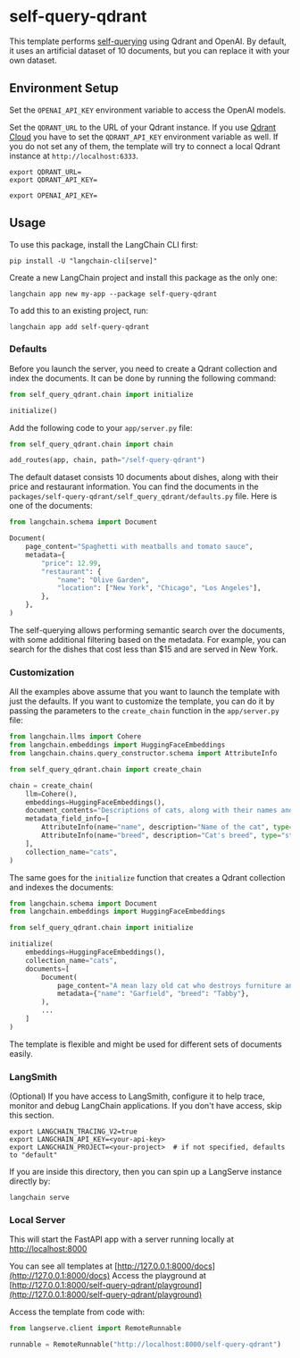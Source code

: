 
# self-query-qdrant

This template performs [self-querying](https://python.langchain.com/docs/modules/data_connection/retrievers/self_query/) 
using Qdrant and OpenAI. By default, it uses an artificial dataset of 10 documents, but you can replace it with your own dataset.

## Environment Setup

Set the `OPENAI_API_KEY` environment variable to access the OpenAI models.

Set the `QDRANT_URL` to the URL of your Qdrant instance. If you use [Qdrant Cloud](https://cloud.qdrant.io)
you have to set the `QDRANT_API_KEY` environment variable as well. If you do not set any of them,
the template will try to connect a local Qdrant instance at `http://localhost:6333`.

```shell
export QDRANT_URL=
export QDRANT_API_KEY=

export OPENAI_API_KEY=
```

## Usage

To use this package, install the LangChain CLI first:

```shell
pip install -U "langchain-cli[serve]"
```

Create a new LangChain project and install this package as the only one:

```shell
langchain app new my-app --package self-query-qdrant
```

To add this to an existing project, run:

```shell
langchain app add self-query-qdrant
```

### Defaults

Before you launch the server, you need to create a Qdrant collection and index the documents.
It can be done by running the following command:

```python
from self_query_qdrant.chain import initialize

initialize()
```

Add the following code to your `app/server.py` file:

```python
from self_query_qdrant.chain import chain

add_routes(app, chain, path="/self-query-qdrant")
```

The default dataset consists 10 documents about dishes, along with their price and restaurant information.
You can find the documents in the `packages/self-query-qdrant/self_query_qdrant/defaults.py` file.
Here is one of the documents:

```python
from langchain.schema import Document

Document(
    page_content="Spaghetti with meatballs and tomato sauce",
    metadata={
        "price": 12.99,
        "restaurant": {
            "name": "Olive Garden",
            "location": ["New York", "Chicago", "Los Angeles"],
        },
    },
)
```

The self-querying allows performing semantic search over the documents, with some additional filtering
based on the metadata. For example, you can search for the dishes that cost less than $15 and are served in New York.

### Customization

All the examples above assume that you want to launch the template with just the defaults.
If you want to customize the template, you can do it by passing the parameters to the `create_chain` function
in the `app/server.py` file:

```python
from langchain.llms import Cohere
from langchain.embeddings import HuggingFaceEmbeddings
from langchain.chains.query_constructor.schema import AttributeInfo

from self_query_qdrant.chain import create_chain

chain = create_chain(
    llm=Cohere(),
    embeddings=HuggingFaceEmbeddings(),
    document_contents="Descriptions of cats, along with their names and breeds.",
    metadata_field_info=[
        AttributeInfo(name="name", description="Name of the cat", type="string"),
        AttributeInfo(name="breed", description="Cat's breed", type="string"),
    ],
    collection_name="cats",
)
```

The same goes for the `initialize` function that creates a Qdrant collection and indexes the documents:

```python
from langchain.schema import Document
from langchain.embeddings import HuggingFaceEmbeddings

from self_query_qdrant.chain import initialize

initialize(
    embeddings=HuggingFaceEmbeddings(),
    collection_name="cats",
    documents=[
        Document(
            page_content="A mean lazy old cat who destroys furniture and eats lasagna",
            metadata={"name": "Garfield", "breed": "Tabby"},
        ),
        ...
    ]
)
```

The template is flexible and might be used for different sets of documents easily.

### LangSmith

(Optional) If you have access to LangSmith, configure it to help trace, monitor and debug LangChain applications. If you don't have access, skip this section.

```shell
export LANGCHAIN_TRACING_V2=true
export LANGCHAIN_API_KEY=<your-api-key>
export LANGCHAIN_PROJECT=<your-project>  # if not specified, defaults to "default"
```

If you are inside this directory, then you can spin up a LangServe instance directly by:

```shell
langchain serve
```

### Local Server

This will start the FastAPI app with a server running locally at 
[http://localhost:8000](http://localhost:8000)

You can see all templates at [http://127.0.0.1:8000/docs](http://127.0.0.1:8000/docs)
Access the playground at [http://127.0.0.1:8000/self-query-qdrant/playground](http://127.0.0.1:8000/self-query-qdrant/playground)

Access the template from code with:

```python
from langserve.client import RemoteRunnable

runnable = RemoteRunnable("http://localhost:8000/self-query-qdrant")
```
